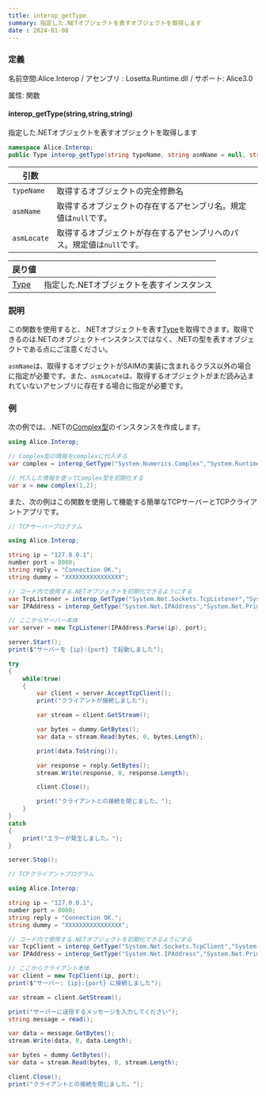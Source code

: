 ```yaml
---
title: interop_getType
summary: 指定した.NETオブジェクトを表すオブジェクトを取得します
date : 2024-01-08
---
```


### 定義
名前空間:Alice.Interop / アセンブリ : Losetta.Runtime.dll / サポート: Alice3.0

属性: 関数

#### interop_getType(string,string,string)

指定した.NETオブジェクトを表すオブジェクトを取得します

```cs title="AliceScript"
namespace Alice.Interop;
public Type interop_getType(string typeName, string asmName = null, string asmLocate = null);
```

|引数| |
|-|-|
|`typeName`|取得するオブジェクトの完全修飾名|
|`asmName`|取得するオブジェクトの存在するアセンブリ名。規定値は`null`です。|
|`asmLocate`|取得するオブジェクトが存在するアセンブリへのパス。規定値は`null`です。|

|戻り値| |
|---|---|
|[Type](../interpreter/type/index.md)|指定した.NETオブジェクトを表すインスタンス|

### 説明
この関数を使用すると、.NETオブジェクトを表す[Type](../interpreter/type/index.md)を取得できます。取得できるのは.NETのオブジェクトインスタンスではなく、.NETの型を表すオブジェクトである点にご注意ください。

`asmName`は、取得するオブジェクトがSAIMの実装に含まれるクラス以外の場合に指定が必要です。また、`asmLocate`は、取得するオブジェクトがまだ読み込まれていないアセンブリに存在する場合に指定が必要です。
### 例
次の例では、.NETの[Complex型](https://learn.microsoft.com/ja-jp/dotnet/api/system.numerics.complex)のインスタンスを作成します。

```cs title="AliceScript"
using Alice.Interop;

// Complex型の情報をcomplexに代入する
var complex = interop_GetType("System.Numerics.Complex","System.Runtime.Numerics");

// 代入した情報を使ってComplex型を初期化する
var x = new complex(1,2);
```

また、次の例はこの関数を使用して機能する簡単なTCPサーバーとTCPクライアントアプリです。

```cs title="AliceScript"
// TCPサーバープログラム

using Alice.Interop;

string ip = "127.0.0.1";
number port = 8080;
string reply = "Connection OK.";
string dummy = "XXXXXXXXXXXXXXXX";

// コード内で使用する.NETオブジェクトを初期化できるようにする
var TcpListener = interop_GetType("System.Net.Sockets.TcpListener","System.Net.Sockets");
var IPAddress = interop_GetType("System.Net.IPAddress","System.Net.Primitives");

// ここからサーバー本体
var server = new TcpListener(IPAddress.Parse(ip), port);

server.Start();
print($"サーバーを {ip}:{port} で起動しました");

try
{
    while(true)
    {
        var client = server.AcceptTcpClient();
        print("クライアントが接続しました");

        var stream = client.GetStream();

        var bytes = dummy.GetBytes();
        var data = stream.Read(bytes, 0, bytes.Length);

        print(data.ToString());

        var response = reply.GetBytes();
        stream.Write(response, 0, response.Length);

        client.Close();

        print("クライアントとの接続を閉じました。");
    }
}
catch
{
    print("エラーが発生しました。");
}

server.Stop();
```

```cs title="AliceScript"
// TCPクライアントプログラム

using Alice.Interop;

string ip = "127.0.0.1";
number port = 8080;
string reply = "Connection OK.";
string dummy = "XXXXXXXXXXXXXXXX";

// コード内で使用する.NETオブジェクトを初期化できるようにする
var TcpClient = interop_GetType("System.Net.Sockets.TcpClient","System.Net.Sockets");
var IPAddress = interop_GetType("System.Net.IPAddress","System.Net.Primitives");

// ここからクライアント本体
var client = new TcpClient(ip, port);
print($"サーバー: {ip}:{port} に接続しました");

var stream = client.GetStream();

print("サーバーに送信するメッセージを入力してください");
string message = read();

var data = message.GetBytes();
stream.Write(data, 0, data.Length);

var bytes = dummy.GetBytes();
var data = stream.Read(bytes, 0, stream.Length);

client.Close();
print("クライアントとの接続を閉じました。");
```